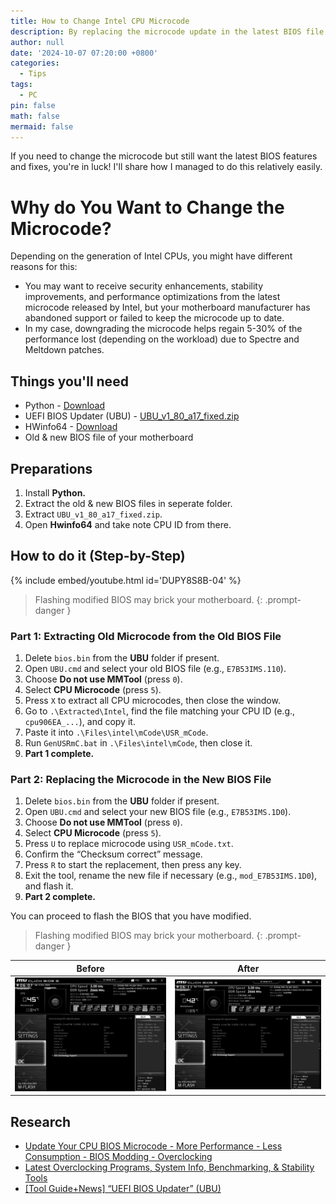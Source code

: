 ```yaml
---
title: How to Change Intel CPU Microcode
description: By replacing the microcode update in the latest BIOS file
author: null
date: '2024-10-07 07:20:00 +0800'
categories:
  - Tips
tags:
  - PC
pin: false
math: false
mermaid: false
---
```


If you need to change the microcode but still want the latest BIOS features and fixes, you're in luck! I'll share how I managed to do this relatively easily.

# Why do You Want to Change the Microcode?
Depending on the generation of Intel CPUs, you might have different reasons for this:

- You may want to receive security enhancements, stability improvements, and performance optimizations from the latest microcode released by Intel, but your motherboard manufacturer has abandoned support or failed to keep the microcode up to date.
- In my case, downgrading the microcode helps regain 5-30% of the performance lost (depending on the workload) due to Spectre and Meltdown patches.


## Things you'll need
- Python - [Download](https://www.python.org/downloads/)
- UEFI BIOS Updater (UBU) - [UBU_v1_80_a17_fixed.zip](https://mega.nz/file/nAFAQILY#Ti5R-SSXKpsKgNVYcaKMef3MnAH0GyrsfDf6FM3CqFc)
- HWinfo64 - [Download](https://www.hwinfo.com/download/)
- Old & new BIOS file of your motherboard

## Preparations
1. Install **Python.**
2. Extract the old & new BIOS files in seperate folder.
3. Extract `UBU_v1_80_a17_fixed.zip`. 
4. Open **Hwinfo64** and take note CPU ID from there.

## How to do it (Step-by-Step)

{% include embed/youtube.html id='DUPY8S8B-04' %}

> Flashing modified BIOS may brick your motherboard.
{: .prompt-danger }

### Part 1: Extracting Old Microcode from the Old BIOS File

1. Delete `bios.bin` from the **UBU** folder if present.
2. Open `UBU.cmd` and select your old BIOS file (e.g., `E7B53IMS.110`).
3. Choose **Do not use MMTool** (press `0`).
4. Select **CPU Microcode** (press `5`).
5. Press `X` to extract all CPU microcodes, then close the window.
6. Go to `.\Extracted\Intel`, find the file matching your CPU ID (e.g., `cpu906EA_...`), and copy it.
7. Paste it into `.\Files\intel\mCode\USR_mCode`.
8. Run `GenUSRmC.bat` in `.\Files\intel\mCode`, then close it.
9. **Part 1 complete.**

### Part 2: Replacing the Microcode in the New BIOS File

1. Delete `bios.bin` from the **UBU** folder if present.
2. Open `UBU.cmd` and select your new BIOS file (e.g., `E7B53IMS.1D0`).
3. Choose **Do not use MMTool** (press `0`).
4. Select **CPU Microcode** (press `5`).
5. Press `U` to replace microcode using `USR_mCode.txt`.
6. Confirm the “Checksum correct” message.
7. Press `R` to start the replacement, then press any key.
8. Exit the tool, rename the new file if necessary (e.g., `mod_E7B53IMS.1D0`), and flash it.
9. **Part 2 complete.**

You can proceed to flash the BIOS that you have modified.

> Flashing modified BIOS may brick your motherboard.
{: .prompt-danger }

| Before | After |
| --- | ----- |
| ![MSI_SnapShot.bmp](/assets/img/posts/MSI_SnapShot.bmp) | ![MSI_SnapShot_01.bmp](/assets/img/posts/MSI_SnapShot_01.bmp) |

## Research  
- [Update Your CPU BIOS Microcode - More Performance - Less Consumption - BIOS Modding - Overclocking](https://www.youtube.com/watch?v=MzGGIkLFO8A)
- [Latest Overclocking Programs, System Info, Benchmarking, & Stability Tools
](https://www.tweaktownforum.com/forum/tech-support-from-vendors/gigabyte/30823-latest-overclocking-programs-system-info-benchmarking-stability-tools)
- [[Tool Guide+News] “UEFI BIOS Updater” (UBU)](https://winraid.level1techs.com/t/tool-guide-news-uefi-bios-updater-ubu/)

